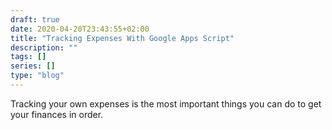 ```yaml
---
draft: true
date: 2020-04-20T23:43:55+02:00
title: "Tracking Expenses With Google Apps Script"
description: ""
tags: []
series: []
type: "blog"
---
```


Tracking your own expenses is the most important things you can do to get your
finances in order.
